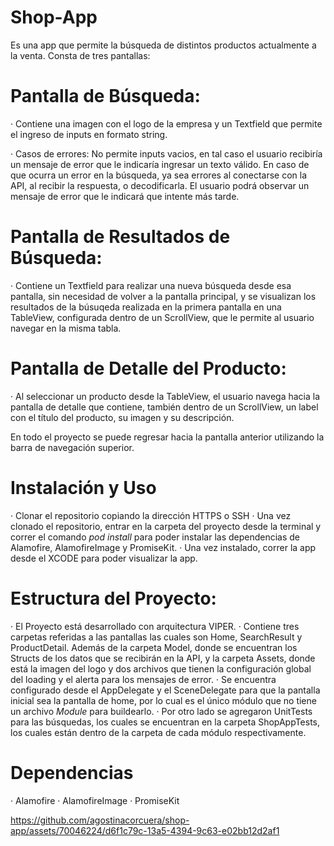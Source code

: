 # Shop-App
Es una app que permite la búsqueda de distintos productos actualmente a la venta. Consta de tres pantallas: 

# Pantalla de Búsqueda:
  · Contiene una imagen con el logo de la empresa y un Textfield que permite el ingreso de inputs en formato string.

  · Casos de errores: 
   No permite inputs vacios, en tal caso el usuario recibiría un mensaje de error que le indicaría ingresar un texto válido. 
   En caso de que ocurra un error en la búsqueda, ya sea errores al conectarse con la API, al recibir la respuesta, o decodificarla. El usuario podrá observar un mensaje de error que le indicará que intente más tarde. 
   
# Pantalla de Resultados de Búsqueda:
  · Contiene un Textfield para realizar una nueva búsqueda desde esa pantalla, sin necesidad de volver a la pantalla principal, y se visualizan los resultados de la búsuqeda realizada en la primera pantalla en una TableView, 
  configurada dentro de un ScrollView, que le permite al usuario navegar en la misma tabla. 
  
# Pantalla de Detalle del Producto:
  · Al seleccionar un producto desde la TableView, el usuario navega hacia la pantalla de detalle que contiene, también dentro de un ScrollView, un label con el título del producto, su imagen y su descripción.

En todo el proyecto se puede regresar hacia la pantalla anterior utilizando la barra de navegación superior. 

# Instalación y Uso
  · Clonar el repositorio copiando la dirección HTTPS o SSH
  · Una vez clonado el repositorio, entrar en la carpeta del proyecto desde la terminal y correr el comando _pod install_ para poder instalar las dependencias de Alamofire, AlamofireImage y PromiseKit.
  · Una vez instalado, correr la app desde el XCODE para poder visualizar la app. 
  
# Estructura del Proyecto:
  · El Proyecto está desarrollado con arquitectura VIPER. 
  · Contiene tres carpetas referidas a las pantallas las cuales son Home, SearchResult y ProductDetail. Además de la carpeta Model, donde se encuentran los Structs de los datos que se recibirán en la API, y la carpeta Assets, donde está la imagen del logo 
  y dos archivos que tienen la configuración global del loading y el alerta para los mensajes de error. 
  · Se encuentra configurado desde el AppDelegate y el SceneDelegate para que la pantalla inicial sea la pantalla de home, por lo cual es el único módulo que no tiene un archivo _Module_ para buildearlo. 
  · Por otro lado se agregaron UnitTests para las búsquedas, los cuales se encuentran en la carpeta ShopAppTests, los cuales están dentro de la carpeta de cada módulo respectivamente. 
  
# Dependencias
  · Alamofire
  · AlamofireImage
  · PromiseKit

https://github.com/agostinacorcuera/shop-app/assets/70046224/d6f1c79c-13a5-4394-9c63-e02bb12d2af1

